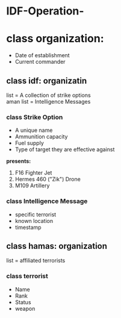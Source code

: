 # IDF-Operation-
# class organization:
- Date of establishment  
- Current commander

## class idf: organizatin
list = A collection of strike options  
aman list = Intelligence Messages

### class Strike Option
- A unique name
- Ammunition capacity
- Fuel supply
- Type of target they are effective against

**presents:**
1. F16 Fighter Jet
2. Hermes 460 ("Zik") Drone
3. M109 Artillery

### class Intelligence Message
- specific terrorist
- known location
- timestamp


## class hamas: organization
list = affiliated terrorists

### class terrorist
- Name
- Rank
- Status
- weapon
